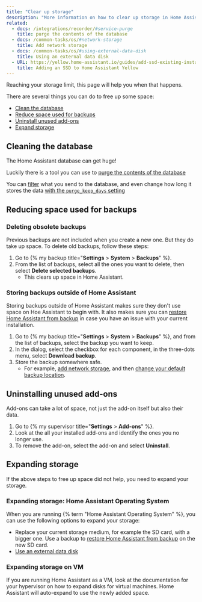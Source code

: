 ```yaml
---
title: "Clear up storage"
description: "More information on how to clear up storage in Home Assistant."
related:
  - docs: /integrations/recorder/#service-purge
    title: purge the contents of the database
  - docs: /common-tasks/os/#network-storage
    title: Add network storage
  - docs: /common-tasks/os/#using-external-data-disk
    title: Using an external data disk
  - URL: https://yellow.home-assistant.io/guides/add-ssd-existing-installation/
    title: Adding an SSD to Home Assistant Yellow
---
```


Reaching your storage limit, this page will help you when that happens.

There are several things you can do to free up some space:

- [Clean the database](#cleaning-the-database)
- [Reduce space used for backups](#reducing-space-used-for-backups)
- [Uninstall unused add-ons](#uninstalling-unused-add-ons)
- [Expand storage](#expanding-storage)

## Cleaning the database

The Home Assistant database can get huge!

Luckily there is a tool you can use to [purge the contents of the database](/integrations/recorder/#service-purge)

You can [filter](/integrations/recorder/#configure-filter) what you send to
the database, and even change how long it stores the data
[with the `purge_keep_days` setting](/integrations/recorder/#purge_keep_days)

## Reducing space used for backups

### Deleting obsolete backups

Previous backups are not included when you create a new one. But they do take up space. To delete old backups, follow these steps:

1. Go to {% my backup title="**Settings** > **System** > **Backups**" %}.
2. From the list of backups, select all the ones you want to delete, then select **Delete selected backups**.
   - This clears up space in Home Assistant.

### Storing backups outside of Home Assistant

Storing backups outside of Home Assistant makes sure they don't use space on Hoe Assistant to begin with. It also makes sure you can [restore Home Assistant from backup](/common-tasks/os/#restoring-a-backup) in case you have an issue with your current installation.

1. Go to {% my backup title="**Settings** > **System** > **Backups**" %}, and from the list of backups, select the backup you want to keep.
2. In the dialog, select the checkbox for each component, in the three-dots menu, select **Download backup**.
3. Store the backup somewhere safe.
   - For example, [add network storage](/common-tasks/os/#network-storage), and then [change your default backup location](/common-tasks/os/#change-default-backup-location).

## Uninstalling unused add-ons

Add-ons can take a lot of space, not just the add-on itself but also their data.

1. Go to {% my supervisor title="**Settings** > **Add-ons**" %}.
2. Look at the all your installed add-ons and identify the ones you no longer use.
3. To remove the add-on, select the add-on and select **Uninstall**.

## Expanding storage

If the above steps to free up space did not help, you need to expand your storage.

### Expanding storage: Home Assistant Operating System

When you are running {% term "Home Assistant Operating System" %}, you can use the following options to expand your storage:

- Replace your current storage medium, for example the SD card, with a bigger one. Use a backup to [restore Home Assistant from backup](/common-tasks/os/#restoring-a-backup) on the new SD card.
- [Use an external data disk](/common-tasks/os/#using-external-data-disk)

### Expanding storage on VM

If you are running Home Assistant as a VM, look at the
documentation for your hypervisor on how to expand disks for virtual machines.
Home Assistant will auto-expand to use the newly added space.
